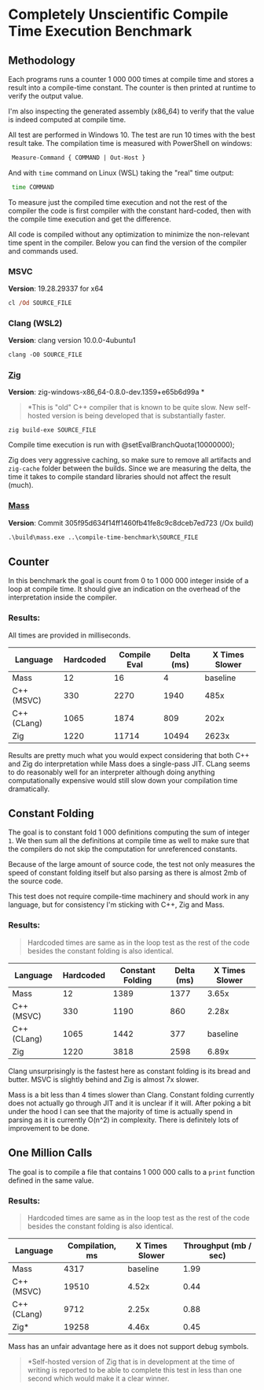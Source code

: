 # Completely Unscientific Compile Time Execution Benchmark

## Methodology

Each programs runs a counter 1 000 000 times at compile time and stores a result into a compile-time constant. The counter is then printed at runtime to verify the output value.

I'm also inspecting the generated assembly (x86_64) to verify that the value is indeed computed at compile time.

All test are performed in Windows 10. The test are run 10 times with the best result take. The compilation time is measured with PowerShell on windows:

```ps
 Measure-Command { COMMAND | Out-Host }
```

And with `time` command on Linux (WSL) taking the "real" time output:

```bash
 time COMMAND
```

To measure just the compiled time execution and not the rest of the compiler the code is first compiler with the constant hard-coded, then with the compile time execution and get the difference.

All code is compiled without any optimization to minimize the non-relevant time spent in the compiler. Below you can find the version of the compiler and commands used.

### MSVC

**Version**: 19.28.29337 for x64

```ps
cl /Od SOURCE_FILE
```

### Clang (WSL2)

**Version**: clang version 10.0.0-4ubuntu1

```ps
clang -O0 SOURCE_FILE
```


### [Zig](http://ziglang.org)

**Version**: zig-windows-x86_64-0.8.0-dev.1359+e65b6d99a *

> *This is "old" C++ compiler that is known to be quite slow. New self-hosted version is being developed that is substantially faster. 

```zig
zig build-exe SOURCE_FILE
```

Compile time execution is run with @setEvalBranchQuota(10000000);

Zig does very aggressive caching, so make sure to remove all artifacts and `zig-cache` folder between the builds. Since we are measuring the delta, the time it takes to compile standard libraries should not affect the result (much).

### [Mass](https://github.com/grassator/mass)

**Version**: Commit 305f95d634f14ff1460fb41fe8c9c8dceb7ed723 (/Ox build)

```ps
.\build\mass.exe ..\compile-time-benchmark\SOURCE_FILE
```

## Counter

In this benchmark the goal is count from 0 to 1 000 000 integer inside of a loop at compile time. It should give an indication on the overhead of the interpretation inside the compiler.

### Results:

All times are provided in milliseconds.

Language     | Hardcoded | Compile Eval | Delta (ms) | X Times Slower
------------ | ----------|--------------|------------|----------------
Mass         | 12        | 16           | 4          | baseline
C++ (MSVC)   | 330       | 2270         | 1940       | 485x
C++ (CLang)  | 1065      | 1874         | 809        | 202x
Zig          | 1220      | 11714        | 10494      | 2623x

Results are pretty much what you would expect considering that both C++ and Zig do interpretation while Mass does a single-pass JIT. CLang seems to do reasonably well for an interpreter although doing anything computationally expensive would still slow down your compilation time dramatically.

## Constant Folding

The goal is to constant fold 1 000 definitions computing the sum of integer `1`. We then sum all the definitions at compile time as well to make sure that the compilers do not skip the computation for unreferenced constants.

Because of the large amount of source code, the test not only measures the speed of constant folding itself but also parsing as there is almost 2mb of the source code.

This test does not require compile-time machinery and should work in any language, but for consistency I'm sticking with C++, Zig and Mass.

### Results:

> Hardcoded times are same as in the loop test as the rest of the code besides the constant folding is also identical.

Language     | Hardcoded | Constant Folding | Delta (ms) | X Times Slower
------------ | ----------|------------------|------------|----------------
Mass         | 12        | 1389             | 1377       | 3.65x
C++ (MSVC)   | 330       | 1190             | 860        | 2.28x
C++ (CLang)  | 1065      | 1442             | 377        | baseline
Zig          | 1220      | 3818             | 2598       | 6.89x

Clang unsurprisingly is the fastest here as constant folding is its bread and butter. MSVC is slightly behind and Zig is almost 7x slower.

Mass is a bit less than 4 times slower than Clang. Constant folding currently does not actually go through JIT and it is unclear if it will. After poking a bit under the hood I can see that the majority of time is actually spend in parsing as it is currently O(n^2) in complexity. There is definitely lots of improvement to be done.

## One Million Calls

The goal is to compile a file that contains 1 000 000 calls to a `print` function defined in the same value.

### Results:

> Hardcoded times are same as in the loop test as the rest of the code besides the constant folding is also identical.

Language     | Compilation, ms  | X Times Slower | Throughput (mb / sec)
------------ | -----------------|----------------|----------------------
Mass         | 4317             | baseline       | 1.99
C++ (MSVC)   | 19510            | 4.52x          | 0.44
C++ (CLang)  | 9712             | 2.25x          | 0.88
Zig*         | 19258            | 4.46x          | 0.45

Mass has an unfair advantage here as it does not support debug symbols.

> *Self-hosted version of Zig that is in development at the time of writing is reported to be able to complete this test in less than one second which would make it a clear winner.
